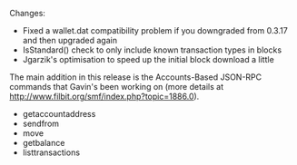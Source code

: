 Changes:
* Fixed a wallet.dat compatibility problem if you downgraded from 0.3.17 and then upgraded again
* IsStandard() check to only include known transaction types in blocks
* Jgarzik's optimisation to speed up the initial block download a little

The main addition in this release is the Accounts-Based JSON-RPC commands that Gavin's been working on (more details at http://www.filbit.org/smf/index.php?topic=1886.0).  
* getaccountaddress
* sendfrom
* move
* getbalance
* listtransactions
